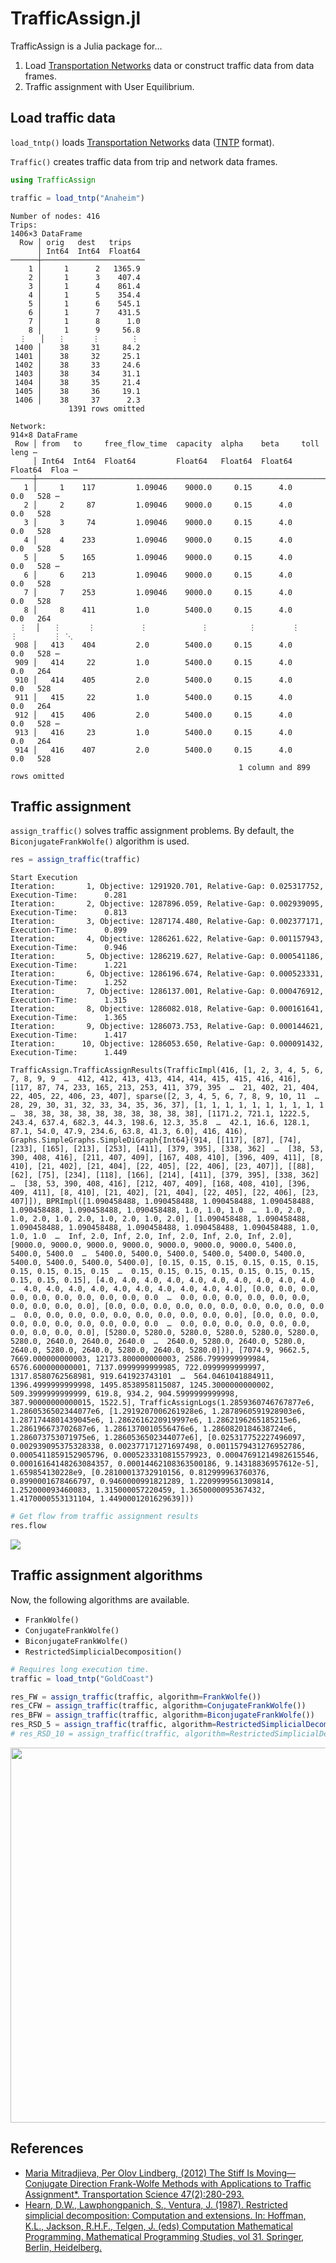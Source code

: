 TrafficAssign.jl
================

TrafficAssign is a Julia package for…

1.  Load [Transportation
    Networks](https://github.com/bstabler/TransportationNetworks) data
    or construct traffic data from data frames.
2.  Traffic assignment with User Equilibrium.

## Load traffic data

`load_tntp()` loads [Transportation
Networks](https://github.com/bstabler/TransportationNetworks) data
([TNTP](https://www.bgu.ac.il/~bargera/tntp/) format).

`Traffic()` creates traffic data from trip and network data frames.

``` julia
using TrafficAssign

traffic = load_tntp("Anaheim")
```

    Number of nodes: 416
    Trips:
    1406×3 DataFrame
      Row │ orig   dest   trips
          │ Int64  Int64  Float64
    ──────┼───────────────────────
        1 │     1      2   1365.9
        2 │     1      3    407.4
        3 │     1      4    861.4
        4 │     1      5    354.4
        5 │     1      6    545.1
        6 │     1      7    431.5
        7 │     1      8      1.0
        8 │     1      9     56.8
      ⋮   │   ⋮      ⋮       ⋮
     1400 │    38     31     84.2
     1401 │    38     32     25.1
     1402 │    38     33     24.6
     1403 │    38     34     31.1
     1404 │    38     35     21.4
     1405 │    38     36     19.1
     1406 │    38     37      2.3
                 1391 rows omitted

    Network:
    914×8 DataFrame
     Row │ from   to     free_flow_time  capacity  alpha    beta     toll     leng ⋯
         │ Int64  Int64  Float64         Float64   Float64  Float64  Float64  Floa ⋯
    ─────┼──────────────────────────────────────────────────────────────────────────
       1 │     1    117         1.09046    9000.0     0.15      4.0      0.0   528 ⋯
       2 │     2     87         1.09046    9000.0     0.15      4.0      0.0   528
       3 │     3     74         1.09046    9000.0     0.15      4.0      0.0   528
       4 │     4    233         1.09046    9000.0     0.15      4.0      0.0   528
       5 │     5    165         1.09046    9000.0     0.15      4.0      0.0   528 ⋯
       6 │     6    213         1.09046    9000.0     0.15      4.0      0.0   528
       7 │     7    253         1.09046    9000.0     0.15      4.0      0.0   528
       8 │     8    411         1.0        5400.0     0.15      4.0      0.0   264
      ⋮  │   ⋮      ⋮          ⋮            ⋮         ⋮        ⋮        ⋮        ⋮ ⋱
     908 │   413    404         2.0        5400.0     0.15      4.0      0.0   528 ⋯
     909 │   414     22         1.0        5400.0     0.15      4.0      0.0   264
     910 │   414    405         2.0        5400.0     0.15      4.0      0.0   528
     911 │   415     22         1.0        5400.0     0.15      4.0      0.0   264
     912 │   415    406         2.0        5400.0     0.15      4.0      0.0   528 ⋯
     913 │   416     23         1.0        5400.0     0.15      4.0      0.0   264
     914 │   416    407         2.0        5400.0     0.15      4.0      0.0   528
                                                       1 column and 899 rows omitted

<!-- 

::: {.cell}

:::

::: {.cell}

```{.julia .cell-code}
trips
```

::: {.cell-output .cell-output-stdout}
```
576×3 DataFrame
 Row │ orig   dest   trips
     │ Int64  Int64  Float64
─────┼───────────────────────
   1 │     1      1      0.0
   2 │     1      2    100.0
   3 │     1      3    100.0
   4 │     1      4    500.0
   5 │     1      5    200.0
   6 │     1      6    300.0
   7 │     1      7    500.0
   8 │     1      8    800.0
  ⋮  │   ⋮      ⋮       ⋮
 570 │    24     18      0.0
 571 │    24     19    100.0
 572 │    24     20    400.0
 573 │    24     21    500.0
 574 │    24     22   1100.0
 575 │    24     23    700.0
 576 │    24     24      0.0
             561 rows omitted
```
:::

```{.julia .cell-code}
network
```

::: {.cell-output .cell-output-stdout}
```
76×8 DataFrame
 Row │ from   to     free_flow_time  capacity  alpha    beta     toll     leng ⋯
     │ Int64  Int64  Float64         Float64   Float64  Float64  Float64  Floa ⋯
─────┼──────────────────────────────────────────────────────────────────────────
   1 │     1      2             6.0  25900.2      0.15      4.0      0.0       ⋯
   2 │     1      3             4.0  23403.5      0.15      4.0      0.0
   3 │     2      1             6.0  25900.2      0.15      4.0      0.0
   4 │     2      6             5.0   4958.18     0.15      4.0      0.0
   5 │     3      1             4.0  23403.5      0.15      4.0      0.0       ⋯
   6 │     3      4             4.0  17110.5      0.15      4.0      0.0
   7 │     3     12             4.0  23403.5      0.15      4.0      0.0
   8 │     4      3             4.0  17110.5      0.15      4.0      0.0
  ⋮  │   ⋮      ⋮          ⋮            ⋮         ⋮        ⋮        ⋮        ⋮ ⋱
  70 │    22     23             4.0   5000.0      0.15      4.0      0.0       ⋯
  71 │    23     14             4.0   4924.79     0.15      4.0      0.0
  72 │    23     22             4.0   5000.0      0.15      4.0      0.0
  73 │    23     24             2.0   5078.51     0.15      4.0      0.0
  74 │    24     13             4.0   5091.26     0.15      4.0      0.0       ⋯
  75 │    24     21             3.0   4885.36     0.15      4.0      0.0
  76 │    24     23             2.0   5078.51     0.15      4.0      0.0
                                                    1 column and 61 rows omitted
```
:::

```{.julia .cell-code}

Traffic(trips, network)
```

::: {.cell-output .cell-output-stdout}
```
Number of nodes: 24
Trips:
576×3 DataFrame
 Row │ orig   dest   trips
     │ Int64  Int64  Float64
─────┼───────────────────────
   1 │     1      1      0.0
   2 │     1      2    100.0
   3 │     1      3    100.0
   4 │     1      4    500.0
   5 │     1      5    200.0
   6 │     1      6    300.0
   7 │     1      7    500.0
   8 │     1      8    800.0
  ⋮  │   ⋮      ⋮       ⋮
 570 │    24     18      0.0
 571 │    24     19    100.0
 572 │    24     20    400.0
 573 │    24     21    500.0
 574 │    24     22   1100.0
 575 │    24     23    700.0
 576 │    24     24      0.0
             561 rows omitted

Network:
76×8 DataFrame
 Row │ from   to     free_flow_time  capacity  alpha    beta     toll     leng ⋯
     │ Int64  Int64  Float64         Float64   Float64  Float64  Float64  Floa ⋯
─────┼──────────────────────────────────────────────────────────────────────────
   1 │     1      2             6.0  25900.2      0.15      4.0      0.0       ⋯
   2 │     1      3             4.0  23403.5      0.15      4.0      0.0
   3 │     2      1             6.0  25900.2      0.15      4.0      0.0
   4 │     2      6             5.0   4958.18     0.15      4.0      0.0
   5 │     3      1             4.0  23403.5      0.15      4.0      0.0       ⋯
   6 │     3      4             4.0  17110.5      0.15      4.0      0.0
   7 │     3     12             4.0  23403.5      0.15      4.0      0.0
   8 │     4      3             4.0  17110.5      0.15      4.0      0.0
  ⋮  │   ⋮      ⋮          ⋮            ⋮         ⋮        ⋮        ⋮        ⋮ ⋱
  70 │    22     23             4.0   5000.0      0.15      4.0      0.0       ⋯
  71 │    23     14             4.0   4924.79     0.15      4.0      0.0
  72 │    23     22             4.0   5000.0      0.15      4.0      0.0
  73 │    23     24             2.0   5078.51     0.15      4.0      0.0
  74 │    24     13             4.0   5091.26     0.15      4.0      0.0       ⋯
  75 │    24     21             3.0   4885.36     0.15      4.0      0.0
  76 │    24     23             2.0   5078.51     0.15      4.0      0.0
                                                    1 column and 61 rows omitted
```
:::
:::

-->

## Traffic assignment

`assign_traffic()` solves traffic assignment problems. By default, the
`BiconjugateFrankWolfe()` algorithm is used.

``` julia
res = assign_traffic(traffic)
```

    Start Execution
    Iteration:       1, Objective: 1291920.701, Relative-Gap: 0.025317752, Execution-Time:      0.281
    Iteration:       2, Objective: 1287896.059, Relative-Gap: 0.002939095, Execution-Time:      0.813
    Iteration:       3, Objective: 1287174.480, Relative-Gap: 0.002377171, Execution-Time:      0.899
    Iteration:       4, Objective: 1286261.622, Relative-Gap: 0.001157943, Execution-Time:      0.946
    Iteration:       5, Objective: 1286219.627, Relative-Gap: 0.000541186, Execution-Time:      1.221
    Iteration:       6, Objective: 1286196.674, Relative-Gap: 0.000523331, Execution-Time:      1.252
    Iteration:       7, Objective: 1286137.001, Relative-Gap: 0.000476912, Execution-Time:      1.315
    Iteration:       8, Objective: 1286082.018, Relative-Gap: 0.000161641, Execution-Time:      1.365
    Iteration:       9, Objective: 1286073.753, Relative-Gap: 0.000144621, Execution-Time:      1.417
    Iteration:      10, Objective: 1286053.650, Relative-Gap: 0.000091432, Execution-Time:      1.449

    TrafficAssign.TrafficAssignResults(TrafficImpl(416, [1, 2, 3, 4, 5, 6, 7, 8, 9, 9  …  412, 412, 413, 413, 414, 414, 415, 415, 416, 416], [117, 87, 74, 233, 165, 213, 253, 411, 379, 395  …  21, 402, 21, 404, 22, 405, 22, 406, 23, 407], sparse([2, 3, 4, 5, 6, 7, 8, 9, 10, 11  …  28, 29, 30, 31, 32, 33, 34, 35, 36, 37], [1, 1, 1, 1, 1, 1, 1, 1, 1, 1  …  38, 38, 38, 38, 38, 38, 38, 38, 38, 38], [1171.2, 721.1, 1222.5, 243.4, 637.4, 682.3, 44.3, 198.6, 12.3, 35.8  …  42.1, 16.6, 128.1, 87.1, 54.0, 47.9, 234.6, 63.8, 41.3, 6.0], 416, 416), Graphs.SimpleGraphs.SimpleDiGraph{Int64}(914, [[117], [87], [74], [233], [165], [213], [253], [411], [379, 395], [338, 362]  …  [38, 53, 390, 408, 416], [211, 407, 409], [167, 408, 410], [396, 409, 411], [8, 410], [21, 402], [21, 404], [22, 405], [22, 406], [23, 407]], [[88], [62], [75], [234], [118], [166], [214], [411], [379, 395], [338, 362]  …  [38, 53, 390, 408, 416], [212, 407, 409], [168, 408, 410], [396, 409, 411], [8, 410], [21, 402], [21, 404], [22, 405], [22, 406], [23, 407]]), BPRImpl([1.090458488, 1.090458488, 1.090458488, 1.090458488, 1.090458488, 1.090458488, 1.090458488, 1.0, 1.0, 1.0  …  1.0, 2.0, 1.0, 2.0, 1.0, 2.0, 1.0, 2.0, 1.0, 2.0], [1.090458488, 1.090458488, 1.090458488, 1.090458488, 1.090458488, 1.090458488, 1.090458488, 1.0, 1.0, 1.0  …  Inf, 2.0, Inf, 2.0, Inf, 2.0, Inf, 2.0, Inf, 2.0], [9000.0, 9000.0, 9000.0, 9000.0, 9000.0, 9000.0, 9000.0, 5400.0, 5400.0, 5400.0  …  5400.0, 5400.0, 5400.0, 5400.0, 5400.0, 5400.0, 5400.0, 5400.0, 5400.0, 5400.0], [0.15, 0.15, 0.15, 0.15, 0.15, 0.15, 0.15, 0.15, 0.15, 0.15  …  0.15, 0.15, 0.15, 0.15, 0.15, 0.15, 0.15, 0.15, 0.15, 0.15], [4.0, 4.0, 4.0, 4.0, 4.0, 4.0, 4.0, 4.0, 4.0, 4.0  …  4.0, 4.0, 4.0, 4.0, 4.0, 4.0, 4.0, 4.0, 4.0, 4.0], [0.0, 0.0, 0.0, 0.0, 0.0, 0.0, 0.0, 0.0, 0.0, 0.0  …  0.0, 0.0, 0.0, 0.0, 0.0, 0.0, 0.0, 0.0, 0.0, 0.0], [0.0, 0.0, 0.0, 0.0, 0.0, 0.0, 0.0, 0.0, 0.0, 0.0  …  0.0, 0.0, 0.0, 0.0, 0.0, 0.0, 0.0, 0.0, 0.0, 0.0], [0.0, 0.0, 0.0, 0.0, 0.0, 0.0, 0.0, 0.0, 0.0, 0.0  …  0.0, 0.0, 0.0, 0.0, 0.0, 0.0, 0.0, 0.0, 0.0, 0.0], [5280.0, 5280.0, 5280.0, 5280.0, 5280.0, 5280.0, 5280.0, 2640.0, 2640.0, 2640.0  …  2640.0, 5280.0, 2640.0, 5280.0, 2640.0, 5280.0, 2640.0, 5280.0, 2640.0, 5280.0])), [7074.9, 9662.5, 7669.000000000003, 12173.800000000003, 2586.7999999999984, 6576.600000000001, 7137.0999999999985, 722.0999999999997, 1317.8580762568981, 919.641923743101  …  564.0461041884911, 1396.4999999999998, 1495.8538958115087, 1245.3000000000002, 509.3999999999999, 619.8, 934.2, 904.5999999999998, 387.90000000000015, 1522.5], TrafficAssignLogs(1.2859360746767877e6, 1.2860536502344077e6, [1.2919207006261928e6, 1.2878960591928903e6, 1.2871744801439045e6, 1.2862616220919997e6, 1.2862196265185215e6, 1.286196673702687e6, 1.2861370010556476e6, 1.2860820184638724e6, 1.286073753071975e6, 1.2860536502344077e6], [0.025317752227496097, 0.002939095375328338, 0.002377171271697498, 0.0011579431276952786, 0.0005411859152905796, 0.0005233310815579923, 0.00047691214982615546, 0.00016164148263084357, 0.00014462108363500186, 9.14318836957612e-5], 1.659854130228e9, [0.28100013732910156, 0.812999963760376, 0.8990001678466797, 0.9460000991821289, 1.2209999561309814, 1.252000093460083, 1.315000057220459, 1.3650000095367432, 1.4170000553131104, 1.4490001201629639]))

``` julia
# Get flow from traffic assignment results
res.flow
```

![](README_files/figure-gfm/plot-a-network-1.png)

## Traffic assignment algorithms

Now, the following algorithms are available.

-   `FrankWolfe()`
-   `ConjugateFrankWolfe()`
-   `BiconjugateFrankWolfe()`
-   `RestrictedSimplicialDecomposition()`

``` julia
# Requires long execution time.
traffic = load_tntp("GoldCoast")

res_FW = assign_traffic(traffic, algorithm=FrankWolfe())
res_CFW = assign_traffic(traffic, algorithm=ConjugateFrankWolfe())
res_BFW = assign_traffic(traffic, algorithm=BiconjugateFrankWolfe())
res_RSD_5 = assign_traffic(traffic, algorithm=RestrictedSimplicialDecomposition(max_points=5))
# res_RSD_10 = assign_traffic(traffic, algorithm=RestrictedSimplicialDecomposition(max_points=10))
```

<img
src="README_files/figure-gfm/plot-traffic-assignment-results-J1.png"
width="600" />

## References

-   [Maria Mitradjieva, Per Olov Lindberg, (2012) The Stiff Is
    Moving—Conjugate Direction Frank-Wolfe Methods with Applications to
    Traffic Assignment\*. Transportation Science
    47(2):280-293.](https://doi.org/10.1287/trsc.1120.0409)
-   [Hearn, D.W., Lawphongpanich, S., Ventura, J. (1987). Restricted
    simplicial decomposition: Computation and extensions. In: Hoffman,
    K.L., Jackson, R.H.F., Telgen, J. (eds) Computation Mathematical
    Programming. Mathematical Programming Studies, vol 31. Springer,
    Berlin, Heidelberg.](https://doi.org/10.1007/BFb0121181)
